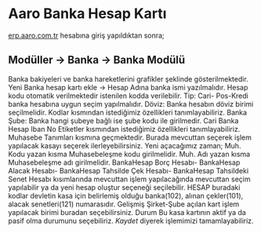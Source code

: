 
# Aaro Banka Hesap Kartı

[erp.aaro.com.tr](http://erp.aaro.com.tr) hesabına giriş yapıldıktan sonra; 

## Modüller -> Banka -> Banka Modülü 

Banka bakiyeleri ve banka hareketlerini grafikler şeklinde gösterilmektedir. 
Yeni Banka hesap kartı ekle → Hesap Adına banka ismi yazılmalıdır. Hesap kodu otomatik verilmektedir istenilen kodda verilebilir.
Tip: Cari- Pos-Kredi banka hesabına uygun seçim yapılmalıdır.
Döviz: Banka hesabın döviz birimi seçilmelidir.
Kodlar kısmından istediğimiz özellikleri tanımlayabiliriz.
Banka Şube: Banka hangi şubeye bağlı ise şube kodu ile girilmedir.
Cari Banka Hesap
Iban No
Etiketler kısmından istediğimiz özellikleri tanımlayabiliriz.
Muhasebe Tanımları kısmına geçmektedir.
Burada mevcuttan seçerek işlem yapılacak kasayı seçerek ilerleyebilirsiniz. 
Yeni açacağımız zaman; Muh. Kodu yazan kısma Muhasebeleşme kodu girilmelidir.
Muh. Adı yazan kısma Muhasebeleşme adı girilmelidir.
BankaHesap Borç Hesabı- BankaHesap Alacak Hesabı- BankaHesap Tahsilde Çek Hesabı- BankaHesap Tahsildeki 
Senet Hesabı kısımlarında mevcuttan işlem yapılacağında mevcuttan seçim yapılabilir ya da yeni hesap oluştur seçeneği seçilebilir.
HESAP buradaki kodlar devletin kasa için belirlemiş olduğu banka(102), alınan çekler(101), alacak senetleri(121) numarasıdır.
Gelişmiş 
Şirket-Şube açılan kart işlem yapılacak birimi buradan seçebilirsiniz.
Durum Bu kasa kartının aktif ya da pasif olma durumunu seçebiliriz.
*Kaydet* diyerek işlemimizi tamamlayabiliriz.